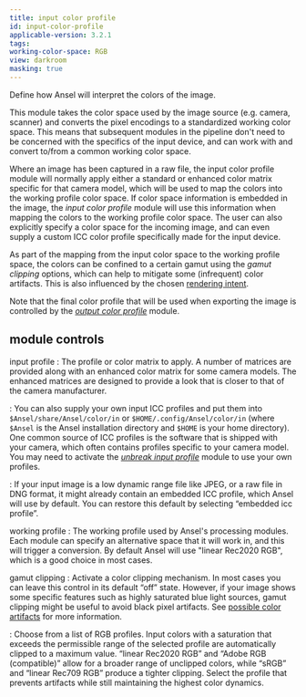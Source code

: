 ```yaml
---
title: input color profile
id: input-color-profile
applicable-version: 3.2.1
tags:
working-color-space: RGB
view: darkroom
masking: true
---
```


Define how Ansel will interpret the colors of the image.

This module takes the color space used by the image source (e.g. camera, scanner) and converts the pixel encodings to a standardized working color space. This means that subsequent modules in the pipeline don't need to be concerned with the specifics of the input device, and can work with and convert to/from a common working color space.

Where an image has been captured in a raw file, the input color profile module will normally apply either a standard or enhanced color matrix specific for that camera model, which will be used to map the colors into the working profile color space. If color space information is embedded in the image, the _input color profile_ module will use this information when mapping the colors to the working profile color space. The user can also explicitly specify a color space for the incoming image, and can even supply a custom ICC color profile specifically made for the input device.

As part of the mapping from the input color space to the working profile space, the colors can be confined to a certain gamut using the _gamut clipping_ options, which can help to mitigate some (infrequent) color artifacts. This is also influenced by the chosen [rendering intent](../../special-topics/color-management/rendering-intent.md).

Note that the final color profile that will be used when exporting the image is controlled by the [_output color profile_](output-color-profile.md) module.

## module controls

input profile
: The profile or color matrix to apply. A number of matrices are provided along with an enhanced color matrix for some camera models. The enhanced matrices are designed to provide a look that is closer to that of the camera manufacturer.

: You can also supply your own input ICC profiles and put them into `$Ansel/share/Ansel/color/in` or `$HOME/.config/Ansel/color/in` (where `$Ansel` is the Ansel installation directory and `$HOME` is your home directory). One common source of ICC profiles is the software that is shipped with your camera, which often contains profiles specific to your camera model. You may need to activate the [_unbreak input profile_](./unbreak-input-profile.md) module to use your own profiles.

: If your input image is a low dynamic range file like JPEG, or a raw file in DNG format, it might already contain an embedded ICC profile, which Ansel will use by default. You can restore this default by selecting “embedded icc profile”.

working profile
: The working profile used by Ansel's processing modules. Each module can specify an alternative space that it will work in, and this will trigger a conversion. By default Ansel will use "linear Rec2020 RGB", which is a good choice in most cases.

gamut clipping
: Activate a color clipping mechanism. In most cases you can leave this control in its default “off” state. However, if your image shows some specific features such as highly saturated blue light sources, gamut clipping might be useful to avoid black pixel artifacts. See [possible color artifacts](../../special-topics/color-management/color-artifacts.md) for more information.

: Choose from a list of RGB profiles. Input colors with a saturation that exceeds the permissible range of the selected profile are automatically clipped to a maximum value. “linear Rec2020 RGB” and “Adobe RGB (compatible)” allow for a broader range of unclipped colors, while “sRGB” and “linear Rec709 RGB” produce a tighter clipping. Select the profile that prevents artifacts while still maintaining the highest color dynamics.
